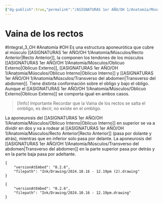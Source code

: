 ```yaml
---
{"dg-publish":true,"permalink":"/ASIGNATURAS 1er AÑO/OH 1/Anatomía/Músculos/vaina de los rectos/"}
---
```


# Vaina de los rectos
#Integral_3_OH #Anatomía #OH
Es una estructura aponeurótica que cubre al músculo [[ASIGNATURAS 1er AÑO/OH 1/Anatomía/Músculos/Recto Anterior\|Recto Anterior]], la componen los tendones de los músculos [[ASIGNATURAS 1er AÑO/OH 1/Anatomía/Músculos/Oblicuo Externo\|Oblicuo Externo]], [[ASIGNATURAS 1er AÑO/OH 1/Anatomía/Músculos/Oblicuo Interno\|Oblicuo Interno]] y [[ASIGNATURAS 1er AÑO/OH 1/Anatomía/Músculos/Transverso del abdomen\|Transverso del abdomen]].
Tiene distinta conformación sobre el obligo y bajo el obligo. Aunque el [[ASIGNATURAS 1er AÑO/OH 1/Anatomía/Músculos/Oblicuo Externo\|Oblicuo Externo]] se comporta igual en ambos casos.

> [!info] Importante
> Recordar que la Vaina de los rectos se salta el ombligo, es decir, no existe en el ombligo.

La aponeurosis del [[ASIGNATURAS 1er AÑO/OH 1/Anatomía/Músculos/Oblicuo Interno\|Oblicuo Interno]] en superior se va a dividir en dos y va a rodear al [[ASIGNATURAS 1er AÑO/OH 1/Anatomía/Músculos/Recto Anterior\|Recto Anterior]] (pasa por dolante y atrás), mientras que en inferior solo pasa por delante.
La aponeurosis del [[ASIGNATURAS 1er AÑO/OH 1/Anatomía/Músculos/Transverso del abdomen\|Transverso del abdomen]] en la parte superior pasa por detrás y en la parte baja pasa por adeltante.

```handdrawn-ink
{
	"versionAtEmbed": "0.2.6",
	"filepath": "Ink/Drawing/2024.10.16 - 12.19pm (2).drawing"
}
```

```handdrawn-ink
{
	"versionAtEmbed": "0.2.6",
	"filepath": "Ink/Drawing/2024.10.16 - 12.19pm.drawing"
}
```
